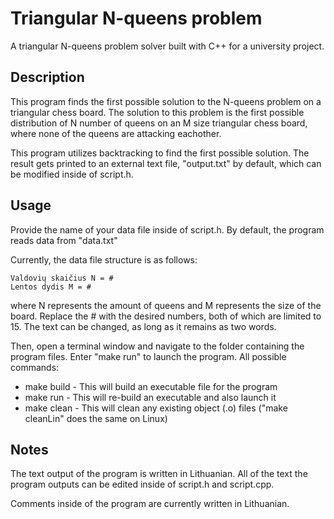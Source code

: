 # Triangular N-queens problem

A triangular N-queens problem solver built with C++ for a university project.

## Description

This program finds the first possible solution to the N-queens problem on a triangular chess board. The solution to this problem is the first possible distribution of N number of queens on an M size triangular chess board, where none of the queens are attacking eachother.

This program utilizes backtracking to find the first possible solution. The result gets printed to an external text file, "output.txt" by default, which can be modified inside of script.h.

## Usage

Provide the name of your data file inside of script.h. By default, the program reads data from "data.txt"

Currently, the data file structure is as follows:

```
Valdovių skaičius N = #
Lentos dydis M = #
```

where N represents the amount of queens and M represents the size of the board. Replace the # with the desired numbers, both of which are limited to 15. The text can be changed, as long as it remains as two words.

Then, open a terminal window and navigate to the folder containing the program files. Enter "make run" to launch the program. All possible commands:
* make build - This will build an executable file for the program
* make run - This will re-build an executable and also launch it
* make clean - This will clean any existing object (.o) files ("make cleanLin" does the same on Linux)


## Notes

The text output of the program is written in Lithuanian. All of the text the program outputs can be edited inside of script.h and script.cpp.

Comments inside of the program are currently written in Lithuanian.
